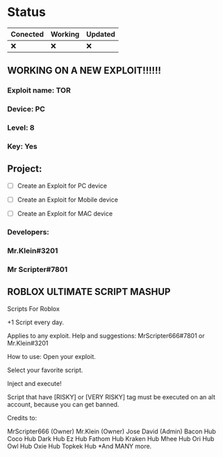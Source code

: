 # Status
|Conected|Working|Updated|
|--------|-------|-------|
|  :x:   | :x: | :x:|
## WORKING ON A NEW EXPLOIT!!!!!!

### Exploit name: TOR
### Device: PC
### Level: 8
### Key: Yes

## Project:
- [ ] Create an Exploit for PC device
- [ ] Create an Exploit for Mobile device
- [ ] Create an Exploit for MAC device


### Developers:
### Mr.Klein#3201
### Mr Scripter#7801










## ROBLOX ULTIMATE SCRIPT MASHUP
Scripts For Roblox                

+1 Script every day.


Applies to any exploit.
Help and suggestions: MrScripter666#7801     or       Mr.Klein#3201


How to use:
Open your exploit.

Select your favorite script.

Inject and execute!

Script that have [RISKY] or [VERY RISKY] tag must be executed on an alt account, because you can get banned.






Credits to: 

MrScripter666      (Owner)
Mr.Klein           (Owner)
Jose David         (Admin)
Bacon Hub 
Coco Hub
Dark Hub
Ez Hub
Fathom Hub
Kraken Hub
Mhee Hub
Ori Hub
Owl Hub
Oxie Hub
Topkek Hub
*And MANY more.

